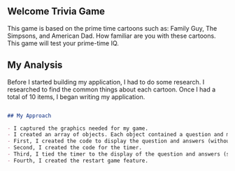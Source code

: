 ## Welcome Trivia Game

This game is based on the prime time cartoons such as: Family Guy, The Simpsons, and American Dad. How familiar are you with these cartoons. This game will test your prime-time IQ. 

## My Analysis

Before I started building my application, I had to do some research. I researched to find the common things about each cartoon. Once I had a total of 10 items, I began writing my application. 
```markdown

## My Approach

- I captured the graphics needed for my game.
- I created an array of objects. Each object contained a question and multiple choice answers as well as attributes and the path to the graphic for that particular answer. 
- First, I created the code to display the question and answers (without the timers). 
- Second, I created the code for the timer.
- Third, I tied the timer to the display of the question and answers (switching to another question, etc. after 30 seconds).
- Fourth, I created the restart game feature. 


